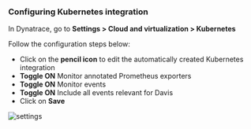 <!-- Code for k8s Settings-->

### Configuring Kubernetes integration

In Dynatrace, go to **Settings > Cloud and virtualization > Kubernetes**

Follow the configuration steps below:

* Click on the **pencil icon** to edit the automatically created Kubernetes integration
* **Toggle ON** Monitor annotated Prometheus exporters
* **Toggle ON** Monitor events
* **Toggle ON** Include all events relevant for Davis
* Click on **Save**

![settings](../assets/k8s/k8s-configure.gif)